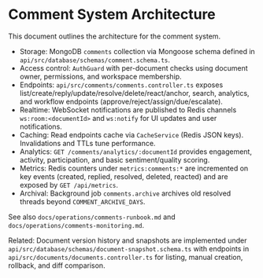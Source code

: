 # Comment System Architecture

This document outlines the architecture for the comment system.

- Storage: MongoDB `comments` collection via Mongoose schema defined in `api/src/database/schemas/comment.schema.ts`.
- Access control: `AuthGuard` with per-document checks using document owner, permissions, and workspace membership.
- Endpoints: `api/src/comments/comments.controller.ts` exposes list/create/reply/update/resolve/delete/react/anchor, search, analytics, and workflow endpoints (approve/reject/assign/due/escalate).
- Realtime: WebSocket notifications are published to Redis channels `ws:room:<documentId>` and `ws:notify` for UI updates and user notifications.
- Caching: Read endpoints cache via `CacheService` (Redis JSON keys). Invalidations and TTLs tune performance.
- Analytics: `GET /comments/analytics/:documentId` provides engagement, activity, participation, and basic sentiment/quality scoring.
- Metrics: Redis counters under `metrics:comments:*` are incremented on key events (created, replied, resolved, deleted, reacted) and are exposed by `GET /api/metrics`.
- Archival: Background job `comments.archive` archives old resolved threads beyond `COMMENT_ARCHIVE_DAYS`.

See also `docs/operations/comments-runbook.md` and `docs/operations/comments-monitoring.md`.

Related: Document version history and snapshots are implemented under `api/src/database/schemas/document-snapshot.schema.ts` with endpoints in `api/src/documents/documents.controller.ts` for listing, manual creation, rollback, and diff comparison.
